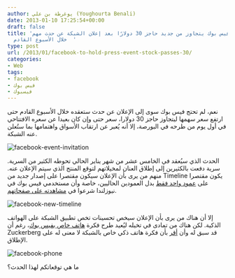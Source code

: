 ```yaml
---
author: يوغرطة بن علي (Youghourta Benali)
date: 2013-01-10 17:25:54+00:00
draft: false
title: 'سعر سهم فيس بوك يتجاوز من جديد حاجز 30 دولارًا بعد إعلان الشبكة عن حدث مهم
  خلال الأسبوع القادم  '
type: post
url: /2013/01/facebook-to-hold-press-event-stock-passes-30/
categories:
- Web
tags:
- facebook
- فيس بوك
- فيسبوك
---
```


نعم، لم تحتج فيس بوك سوى إلى الإعلان عن حدث ستعقده خلال الأسبوع القادم حتى ارتفع سعر سهمها ليتجاوز حاجز 30 دولارا، سعر حتى وإن كان بعيدا عن سعره الافتتاحي في أول يوم من طرحه في البورصة، إلا أنه يُعبر عن ارتقاب الأسواق واهتمامها بما ستُعلن عنه الشبكة.




![facebook-event-invitation](http://www.it-scoop.com/wp-content/uploads/2013/01/facebook-event-invitation.jpeg)





الحدث الذي سيُعقد في الخامس عشر من شهر يناير الحالي تحوطه الكثير من السرية. سرية دفعت بالكثيرين إلى إطلاق العنان لمخيلاتهم لتوقع المنتج الذي سيتم الإعلان عنه. منهم من يرى بأن الإعلان سيكون مقتصرا على إصدار جديد من Timeline يكون مقتصرا على [عمود واحد فقط](http://thenextweb.com/facebook/2013/01/08/facebook-begins-rolling-out-new-single-column-timeline-with-greater-emphasis-on-messages/) بدل العمودين الحاليين، خاصة وأن مستخدمي فيس بوك في نيوزلندا شرعوا في [مشاهدته على صفحاتهم](http://thenextweb.com/facebook/2013/01/08/facebook-begins-rolling-out-new-single-column-timeline-with-greater-emphasis-on-messages/).




![facebook-new-timeline](http://www.it-scoop.com/wp-content/uploads/2013/01/facebook-new-timeline.png)





إلا أن هناك من يرى بأن الإعلان سيخص تحسينات تخص تطبيق الشبكة على الهواتف الذكية. لكن هناك من تمادى في تخيله ليُعيد طرح فكرة [هاتف خاص بفيس بوك](http://www.it-scoop.com/2010/09/facebook-phone/)، رغم أن Zuckerberg قد سبق له وأن [أقر](http://techcrunch.com/2012/09/11/mark-zuckerberg-a-facebook-phone-just-doesnt-make-any-sense/) بأن فكرة هاتف ذكي خاص بالشبكة لا معنى له على الإطلاق.




![facebook-phone](http://www.it-scoop.com/wp-content/uploads/2010/09/facebook-phone.jpeg)





ما هي توقعاتكم لهذا الحدث؟
